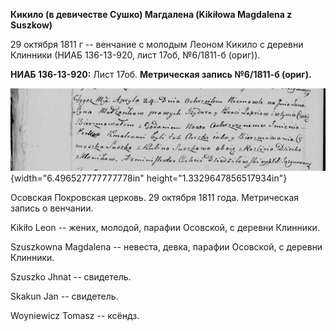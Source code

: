 **Кикило (в девичестве Сушко) Магдалена (Kikiłowa Magdalena z Suszkow)**

29 октября 1811 г -- венчание с молодым Леоном Кикило с деревни Клинники
(НИАБ 136-13-920, лист 17об, №6/1811-б (ориг)).

**НИАБ 136-13-920:** Лист 17об. **Метрическая запись №6/1811-б (ориг).**

![](./media/c671b45ed58caf9160dad469d3cab3743bf5457d.png){width="6.496527777777778in"
height="1.3329647856517934in"}

Осовская Покровская церковь. 29 октября 1811 года. Метрическая запись о
венчании.

Kikiło Leon -- жених, молодой, парафии Осовской, с деревни Клинники.

Szuszkowna Magdalena -- невеста, девка, парафии Осовской, с деревни
Клинники.

Szuszko Jhnat -- свидетель.

Skakun Jan -- свидетель.

Woyniewicz Tomasz -- ксёндз.
